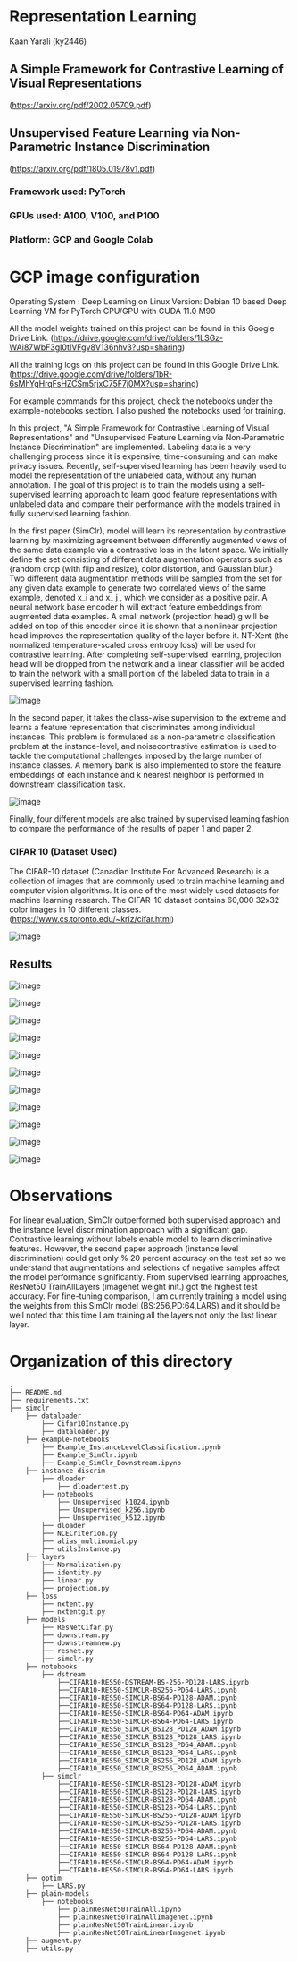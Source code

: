 # Representation Learning 
Kaan Yarali (ky2446)
## A Simple Framework for Contrastive Learning of Visual Representations 
(https://arxiv.org/pdf/2002.05709.pdf) <br>
## Unsupervised Feature Learning via Non-Parametric Instance Discrimination 
(https://arxiv.org/pdf/1805.01978v1.pdf) <br>

### Framework used: PyTorch 
### GPUs used: A100, V100, and P100 
### Platform: GCP and Google Colab

# GCP image configuration
Operating System : Deep Learning on Linux
Version: Debian 10 based Deep Learning VM for PyTorch CPU/GPU with CUDA 11.0 M90

All the model weights trained on this project can be found in this Google Drive Link. 
(https://drive.google.com/drive/folders/1LSGz-WAi87WbF3gI0tIVFgv8V136nhv3?usp=sharing)

All the training logs on this project can be found in this Google Drive Link.
(https://drive.google.com/drive/folders/1bR-6sMhYgHrqFsHZCSm5rjxC75F7j0MX?usp=sharing)

For example commands for this project, check the notebooks under the example-notebooks section. I also pushed the notebooks used for training.


In this project, "A Simple Framework for Contrastive Learning of Visual Representations" and "Unsupervised Feature Learning via Non-Parametric Instance Discrimination" are implemented. Labeling data is a very challenging process since it is expensive, time-consuming and can make privacy issues. Recently, self-supervised learning has been heavily used to model the representation of the unlabeled data, without any human annotation. The goal of this project is to train the models using a self-supervised learning approach to learn good feature representations with unlabeled data and compare their performance with the models trained in fully supervised learning fashion. <br>

In the first paper (SimClr), model will learn its representation by contrastive learning by maximizing agreement between differently augmented views of the same data example via a contrastive loss in the latent space. We initially define the set consisting of different data augmentation operators such as {random crop (with flip and resize), color distortion, and Gaussian blur.} Two different data augmentation methods will be sampled from the set for any given data example to generate two correlated views of the same example, denoted x_i and x_ j , which we consider as a positive pair. A neural network base encoder h will extract feature embeddings from augmented data examples. A small network (projection head) g will be added on top of this encoder since it is shown that a nonlinear projection head improves the representation quality of the layer before it. NT-Xent (the normalized temperature-scaled cross entropy loss) will be used for contrastive learning. After completing self-supervised learning, projection head will be dropped from the network and a linear classifier will be added to train the network with a small portion of the labeled data to train in a supervised learning fashion. 

![image](https://user-images.githubusercontent.com/77569866/167318402-9a28ed4f-73c6-40cc-b59f-72c2c62509de.png)


In the second paper, it takes the class-wise supervision to the extreme and learns a feature representation that discriminates among individual instances.
This problem is formulated as a non-parametric classification problem at the instance-level, and noisecontrastive estimation is used to tackle the computational challenges imposed by the large number of instance classes.  A memory bank is also implemented to store the feature embeddings of each instance and k nearest neighbor is performed in downstream classification task.

![image](https://user-images.githubusercontent.com/77569866/167318417-b3db88fb-312f-4f0e-81da-46dfa6aedb51.png)

Finally, four different models are also trained by supervised learning fashion to compare the performance of the results of paper 1 and paper 2.

### CIFAR 10 (Dataset Used)
The CIFAR-10 dataset (Canadian Institute For Advanced Research) is a collection of images that are commonly used to train machine learning and computer vision algorithms. It is one of the most widely used datasets for machine learning research. The CIFAR-10 dataset contains 60,000 32x32 color images in 10 different classes. (https://www.cs.toronto.edu/~kriz/cifar.html)

![image](https://user-images.githubusercontent.com/77569866/167318519-126a0a3b-899a-4f93-b80b-377a8b861f21.png)

## Results

![image](https://user-images.githubusercontent.com/77569866/167318769-f02b182b-cd24-4a0d-b9c7-9313fcc72e83.png)

![image](https://user-images.githubusercontent.com/77569866/167318788-9ab724cc-5f88-4034-a86f-c7bb8e497a81.png)

![image](https://user-images.githubusercontent.com/77569866/167318798-00a52a53-5a80-4ab6-a151-521b36ad99e5.png)

![image](https://user-images.githubusercontent.com/77569866/167318808-d1d1fcba-222f-4b5e-9675-54c1befd3cc6.png)

![image](https://user-images.githubusercontent.com/77569866/167318817-a7422ba8-4e62-4a4a-8f25-867845d64973.png)

![image](https://user-images.githubusercontent.com/77569866/167318828-3114b741-5473-44ea-a11f-cb2dc8567bdb.png)

![image](https://user-images.githubusercontent.com/77569866/167320793-dc6f8a85-273d-46ed-9a7f-71f2644b4f9e.png)

![image](https://user-images.githubusercontent.com/77569866/167320826-4c6516d2-8a86-4e10-80c5-aaeb13ac0fe0.png)

![image](https://user-images.githubusercontent.com/77569866/167320846-b0779251-4f5d-42cb-b80f-d9a57643f6ae.png)

![image](https://user-images.githubusercontent.com/77569866/167320853-91eeda09-71dd-4ca7-a2c3-0ddfe12b4f84.png)

![image](https://user-images.githubusercontent.com/77569866/167320856-0204f3c6-e34d-47cc-aad2-f7ec06a6fe16.png)

# Observations
For linear evaluation, SimClr outperformed both supervised approach and the instance level discrimination approach with a significant gap. Contrastive learning without labels enable model to learn discriminative features. However, the second paper approach (instance level discrimination) could get only % 20 percent accuracy on the test set so we understand that augmentations and selections of negative samples affect the model performance significantly. From supervised learning approaches, ResNet50 TrainAllLayers (imagenet weight init.) got the highest test accuracy. For fine-tuning comparison, I am currently training a model using the weights from this SimClr model (BS:256,PD:64,LARS) and it should be well noted that this time I am training all the layers not only the last linear layer. 

# Organization of this directory
```
.
├── README.md
├── requirements.txt
├── simclr
    ├── dataloader
        ├── Cifar10Instance.py
        ├── dataloader.py
    ├── example-notebooks
        ├── Example_InstanceLevelClassification.ipynb
        ├── Example_SimClr.ipynb
        ├── Example_SimClr_Downstream.ipynb
    ├── instance-discrim
        ├── dloader
            ├── dloadertest.py
        ├── notebooks
            ├── Unsupervised_k1024.ipynb
            ├── Unsupervised_k256.ipynb
            ├── Unsupervised_k512.ipynb
        ├── dloader
        ├── NCECriterion.py
        ├── alias_multinomial.py
        ├── utilsInstance.py
    ├── layers
        ├── Normalization.py
        ├── identity.py
        ├── linear.py
        ├── projection.py  
    ├── loss
        ├── nxtent.py
        ├── nxtentgit.py
    ├── models
        ├── ResNetCifar.py
        ├── downstream.py
        ├── downstreamnew.py
        ├── resnet.py
        ├── simclr.py
    ├── notebooks
        ├── dstream
            ├──CIFAR10-RES50-DSTREAM-BS-256-PD128-LARS.ipynb
            ├──CIFAR10-RES50-SIMCLR-BS256-PD64-LARS.ipynb
            ├──CIFAR10-RES50-SIMCLR-BS64-PD128-ADAM.ipynb
            ├──CIFAR10-RES50-SIMCLR-BS64-PD128-LARS.ipynb
            ├──CIFAR10-RES50-SIMCLR-BS64-PD64-ADAM.ipynb
            ├──CIFAR10-RES50-SIMCLR-BS64-PD64-LARS.ipynb
            ├──CIFAR10_RES50_SIMCLR_BS128_PD128_ADAM.ipynb
            ├──CIFAR10_RES50_SIMCLR_BS128_PD128_LARS.ipynb
            ├──CIFAR10_RES50_SIMCLR_BS128_PD64_ADAM.ipynb
            ├──CIFAR10_RES50_SIMCLR_BS128_PD64_LARS.ipynb
            ├──CIFAR10_RES50_SIMCLR_BS256_PD128_ADAM.ipynb
            ├──CIFAR10_RES50_SIMCLR_BS256_PD64_ADAM.ipynb
        ├── simclr
            ├──CIFAR10-RES50-SIMCLR-BS128-PD128-ADAM.ipynb
            ├──CIFAR10-RES50-SIMCLR-BS128-PD128-LARS.ipynb
            ├──CIFAR10-RES50-SIMCLR-BS128-PD64-ADAM.ipynb
            ├──CIFAR10-RES50-SIMCLR-BS128-PD64-LARS.ipynb
            ├──CIFAR10-RES50-SIMCLR-BS256-PD128-ADAM.ipynb
            ├──CIFAR10-RES50-SIMCLR-BS256-PD128-LARS.ipynb
            ├──CIFAR10-RES50-SIMCLR-BS256-PD64-ADAM.ipynb
            ├──CIFAR10-RES50-SIMCLR-BS256-PD64-LARS.ipynb
            ├──CIFAR10-RES50-SIMCLR-BS64-PD128-ADAM.ipynb
            ├──CIFAR10-RES50-SIMCLR-BS64-PD128-LARS.ipynb
            ├──CIFAR10-RES50-SIMCLR-BS64-PD64-ADAM.ipynb
            ├──CIFAR10-RES50-SIMCLR-BS64-PD64-LARS.ipynb
    ├── optim
        ├── LARS.py
    ├── plain-models
        ├── notebooks
            ├── plainResNet50TrainAll.ipynb
            ├── plainResNet50TrainAllImagenet.ipynb
            ├── plainResNet50TrainLinear.ipynb
            ├── plainResNet50TrainLinearImagenet.ipynb
    ├── augment.py
    ├── utils.py
